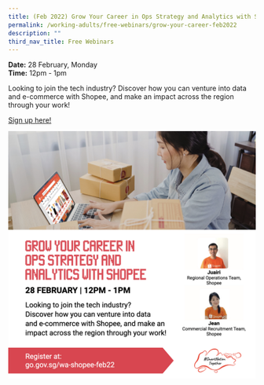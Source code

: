 ```yaml
---
title: (Feb 2022) Grow Your Career in Ops Strategy and Analytics with Shopee
permalink: /working-adults/free-webinars/grow-your-career-feb2022
description: ""
third_nav_title: Free Webinars
---
```

**Date:** 28 February, Monday
<br> **Time:** 12pm - 1pm

Looking to join the tech industry? Discover how you can venture into data and e-commerce with Shopee, and make an impact across the region through your work!

[Sign up here! ](https://go.gov.sg/wa-shopee-feb22)

![Career workshop with Shopee](/images/wa-snt-28feb-shopee.jpeg)